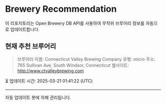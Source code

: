 # Brewery Recommendation

이 리포지토리는 Open Brewery DB API를 사용하여 무작위 브루어리 정보를 자동으로 업데이트합니다.

## 현재 추천 브루어리
> 브루어리 이름: Connecticut Valley Brewing Company
유형: micro
주소: 765 Sullivan Ave, South Windsor, Connecticut
웹사이트: http://www.ctvalleybrewing.com

⏳ 업데이트 시간: 2025-03-21 01:41:22 (UTC)

---
자동 업데이트 봇에 의해 관리됩니다.